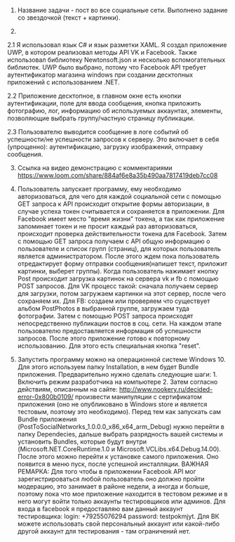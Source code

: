 1. Название задачи - пост во все социальные сети. Выполнено задание со звездочкой (текст + картинки).

2. 
2.1 Я использовал язык C# и язык разметки XAML. Я создал приложение UWP, в котором реализовал методы API VK и Facebook. Также использовал библиотеку Newtonsoft.json и несколько вспомогательных библиотек. UWP было выбрано, потому что Facebook API требует аутентификатор магазина windows при создании десктопных приложений с использованием .NET.

2.2 Приложение десктопное, в главном окне есть кнопки аутентификации, поле для ввода сообщения, кнопка приложить фотографию, лог,
информацию об используемых аккаунтах, элементы, позволяющие выбрать группу/частную страницу публикации.

2.3 Пользователю выводится сообщение в логе событий об успешности/не успешности запросов к серверу. Это включает в себя (упрощенно): аутентификацию, загрузку изображений, отправку сообщения.

3. Ссылка на видео демонстрацию с комментариями  https://www.loom.com/share/884af6e8a35b490aa7817419deb7cc08

4. Пользователь запускает программу, ему необходимо авторизоваться, для чего для каждой социальной сети с помощью GET запроса к API происходит открытие формы авторизации, в случае успеха токен считывается и сохраняется в приложении.
Для Facebook имеет место "время жизни" токена, а так как приложение запоминает токен и не просит каждый раз авторизоваться, происходит проверка действительности токена для Facebook. Затем с помощью GET запроса получаем с API общую информацию о пользователе и список групп (страниц), для  которых пользователь является администратором. После этого ждем пока пользователь отредактирует форму отправки сообщения(напишет текст, приложит картинки, выберет группы). Когда пользователь нажимает кнопку Post происходит загрузка картинок на сервера vk и fb с помощью POST запросов. Для VK процесс такой: сначала получаем сервер для загрузки, потом загружаем картинки на этот сервер, после чего сохраняем их. Для FB: создаем или проверяем что существует альбом PostPhotos в выбранной группе, загружаем туда фотографии. Затем с помощью POST запроса происходят непосредственно публикации постов в соц. сети. На каждом этапе пользователю предоставляется информация об успешности запросов. После этого приложение готово к повторному использованию. Для этого есть специальная кнопка "reset". 

5. Запустить программу можно на операционной системе Windows 10. Для этого используем папку Installation, в нем будет Bundle приложения. Предварительно нужно сделать следующие шаги: 1. Включить режим разработчика на компьютере 2. Затем согласно действиям, описанным на сайте:
http://www.nookery.ru/decided-error-0x800b0109/ произвести манипуляции с сертификатом приложения (оно не опубликовано в Windows store и является тестовым, поэтому это необходимо). Перед тем как запускать сам Bundle приложения (PostToSocialNetworks_1.0.0.0_x86_x64_arm_Debug) нужно перейти в папку Dependecies, дальше выбрать разрядность вашей системы и установить Bundles, которые будут внутри (Microsoft.NET.CoreRuntime.1.0 и Microsoft.VCLibs.x64.Debug.14.00). После этого можно перейти к установке самого приложения. Оно появится в меню пуск, после успешной инсталляции. 
ВАЖНАЯ РЕМАРКА: Для того чтобы в приложении Facebook API мог зарегистрироваться любой пользователь оно должно пройти модерацию, это занимает в районе недели, а иногда и больше, поэтому пока что мое приложение находится в тестовом режиме и в него могут войти только аккаунты тестировщиков или админов. Для входа в facebook я предоставляю вам данный аккаунт тестировщика: login: +79255076294 password: testpokmjyt. Для ВК можете использовать свой персональный аккаунт или какой-либо другой аккаунт для тестирования - там ограничений нет.
 

